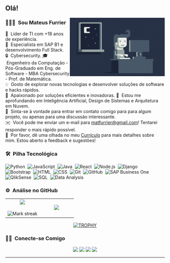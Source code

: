<h2>Olá!</h2>
<img alt="Codificação à Noite" src="https://raw.githubusercontent.com/AVS1508/AVS1508/master/assets/Night-Coding.gif" align="right"/>

### 👨🏻‍💻 &nbsp;Sou Mateus Furrier

👔 &nbsp;Líder de TI com +18 anos de experiência.\
💼 &nbsp;Especialista em SAP B1 e desenvolvimento Full Stack.\
🔒 &nbsp;Cybersecurity.
🎓 &nbsp;Engenheiro da Computação - Pós-Graduado em Eng. de Software - MBA Cybersecurity - Prof. de Matemática.\
💡 &nbsp;Gosto de explorar novas tecnologias e desenvolver soluções de software e hacks rápidos.\
🚀 &nbsp;Apaixonado por soluções eficientes e inovadoras.
🌱 &nbsp;Estou me aprofundando em Inteligência Artificial, Design de Sistemas e Arquitetura em Nuvem.\
💬 &nbsp;Sinta-se à vontade para entrar em contato comigo para para algum projeto, ou apenas para uma discussão interessante.\
✉️ &nbsp;Você pode me enviar um e-mail para matfurrier@gmail.com! Tentarei responder o mais rápido possível.\
📄 &nbsp;Por favor, dê uma olhada no meu [Currículo](https://drive.google.com/file/d/1wwvteaaEP7LdShTgriLIe6Qur6vD3C4s/view?usp=sharing) para mais detalhes sobre mim. Estou aberto a feedback e sugestões!

### 🛠 &nbsp;Pilha Tecnológica

![Python](https://img.shields.io/badge/-Python-05122A?style=flat&logo=python)&nbsp;
![JavaScript](https://img.shields.io/badge/-JavaScript-05122A?style=flat&logo=javascript)&nbsp;
![Java](https://img.shields.io/badge/-Java-05122A?style=flat&logo=Java&logoColor=FFA518)&nbsp;
![React](https://img.shields.io/badge/-React-05122A?style=flat&logo=react)&nbsp;
![Node.js](https://img.shields.io/badge/-Node.js-05122A?style=flat&logo=node.js)&nbsp;
![Django](https://img.shields.io/badge/-Django-05122A?style=flat&logo=django&logoColor=092E20)&nbsp;
![Bootstrap](https://img.shields.io/badge/-Bootstrap-05122A?style=flat&logo=bootstrap&logoColor=563D7C)&nbsp;
![HTML](https://img.shields.io/badge/-HTML-05122A?style=flat&logo=HTML5)&nbsp;
![CSS](https://img.shields.io/badge/-CSS-05122A?style=flat&logo=CSS3&logoColor=1572B6)&nbsp;
![Git](https://img.shields.io/badge/-Git-05122A?style=flat&logo=git)&nbsp;
![GitHub](https://img.shields.io/badge/-GitHub-05122A?style=flat&logo=github)&nbsp;
![SAP Business One](https://img.shields.io/badge/-SAP%20Business%20One-05122A?style=flat&logo=sap)&nbsp;
![QlikSense](https://img.shields.io/badge/-QlikSense-05122A?style=flat&logo=qlik)&nbsp;
![SQL](https://img.shields.io/badge/-SQL-05122A?style=flat&logo=postgresql)&nbsp;
![Data Analysis](https://img.shields.io/badge/-Data%20Analysis-05122A?style=flat&logo=google-analytics)&nbsp;



### ⚙️ &nbsp;Análise no GitHub
<!--- stats & Trophy (start) -->
<p align="center">
  <!--- stats (start) -->
<table align="center">
<tr border="none">
<td width="50%" align="center">
  
  <img height="180em" src="https://github-readme-stats-eight-theta.vercel.app/api?username=matfurrier&show_icons=true&theme=algolia&include_all_commits=true&count_private=true"/>
  <br></br>
  <img  title="🔥 Get streak stats for your profile at git.io/streak-stats" alt="Mark streak" src="https://github-readme-streak-stats.herokuapp.com/?user=matfurrier&theme=dark&hide_border=false" /> 
</td>

<td width="50%" align="center">

  <img height="180em" src="https://matfurrierstats.vercel.app/api/top-langs/?username=matfurrier&layout=compact&langs_count=8&theme=algolia"/>
  
  </td>
</tr>
</table>
<!--- stats (end) -->

<!--- trophy (start) -->
<div align="center">
  <a href="https://github.com/ryo-ma/github-profile-trophy" title="Go to Source">
      <img align="center" src="https://github-profile-trophy.vercel.app/?username=matfurrier&theme=radical&no-bg=true&no-frame=true&margin-w=5&margin-h=15&row=1&column=3&experience=true&commits=true&repositories=true" alt="TROPHY" />
    </a>
</div>

<!--- trophy (start) -->

### 🤝🏻 &nbsp;Conecte-se Comigo

<p align="center">
<a href="https://furrier.app"><img src="https://img.shields.io/badge/-furrier.app-3423A6?style=flat&logo=Google-Chrome&logoColor=white"/></a>
<a href="https://linkedin.com/in/mateusfurrier"><img src="https://img.shields.io/badge/-Mateus%20Furrier-0077B5?style=flat&logo=Linkedin&logoColor=white"/></a>
<a href="mailto:matfurrier@gmail.com"><img src="https://img.shields.io/badge/-matfurrier@gmail.com-D14836?style=flat&logo=Gmail&logoColor=white"/></a>
<a href="https://instagram.com/matfurrier"><img src="https://img.shields.io/badge/-@matfurrier-E4405F?style=flat&logo=Instagram&logoColor=white"/></a>
</p>

-----

